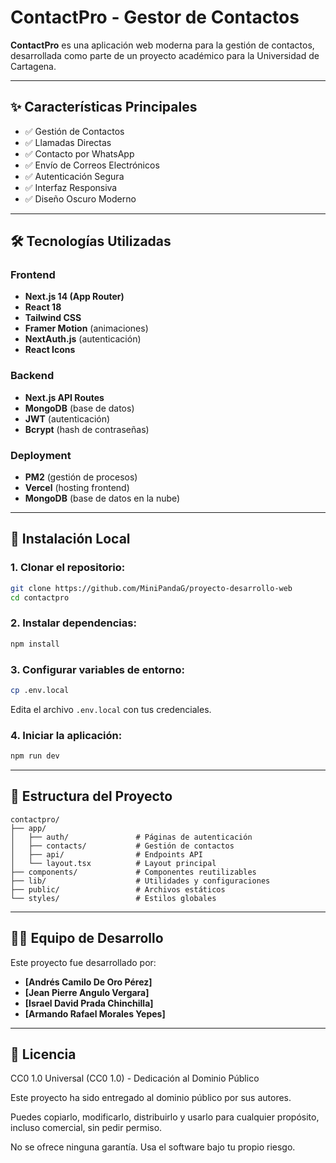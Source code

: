 # ContactPro - Gestor de Contactos

**ContactPro** es una aplicación web moderna para la gestión de contactos, desarrollada como parte de un proyecto académico para la Universidad de Cartagena.

---

## ✨ Características Principales

- ✅ Gestión de Contactos  
- ✅ Llamadas Directas  
- ✅ Contacto por WhatsApp  
- ✅ Envío de Correos Electrónicos  
- ✅ Autenticación Segura  
- ✅ Interfaz Responsiva  
- ✅ Diseño Oscuro Moderno  

---

## 🛠️ Tecnologías Utilizadas

### Frontend

- **Next.js 14 (App Router)**
- **React 18**
- **Tailwind CSS**
- **Framer Motion** (animaciones)
- **NextAuth.js** (autenticación)
- **React Icons**

### Backend

- **Next.js API Routes**
- **MongoDB** (base de datos)
- **JWT** (autenticación)
- **Bcrypt** (hash de contraseñas)

### Deployment

- **PM2** (gestión de procesos)
- **Vercel** (hosting frontend)
- **MongoDB** (base de datos en la nube)

---

## 🚀 Instalación Local

### 1. Clonar el repositorio:

```bash
git clone https://github.com/MiniPandaG/proyecto-desarrollo-web
cd contactpro
```

### 2. Instalar dependencias:

```bash
npm install
```

### 3. Configurar variables de entorno:

```bash
cp .env.local
```

Edita el archivo `.env.local` con tus credenciales.

### 4. Iniciar la aplicación:

```bash
npm run dev
```

---

## 📁 Estructura del Proyecto

```plaintext
contactpro/
├── app/
│   ├── auth/               # Páginas de autenticación
│   ├── contacts/           # Gestión de contactos
│   ├── api/                # Endpoints API
│   └── layout.tsx          # Layout principal
├── components/             # Componentes reutilizables
├── lib/                    # Utilidades y configuraciones
├── public/                 # Archivos estáticos
└── styles/                 # Estilos globales
```

---

## 👨‍💻 Equipo de Desarrollo

Este proyecto fue desarrollado por:

- **[Andrés Camilo De Oro Pérez]**   
- **[Jean Pierre Angulo Vergara]**
- **[Israel David Prada Chinchilla]** 
- **[Armando Rafael Morales Yepes]**

---

## 📝 Licencia

CC0 1.0 Universal (CC0 1.0) - Dedicación al Dominio Público

Este proyecto ha sido entregado al dominio público por sus autores.

Puedes copiarlo, modificarlo, distribuirlo y usarlo para cualquier propósito, incluso comercial, sin pedir permiso.

No se ofrece ninguna garantía. Usa el software bajo tu propio riesgo.
